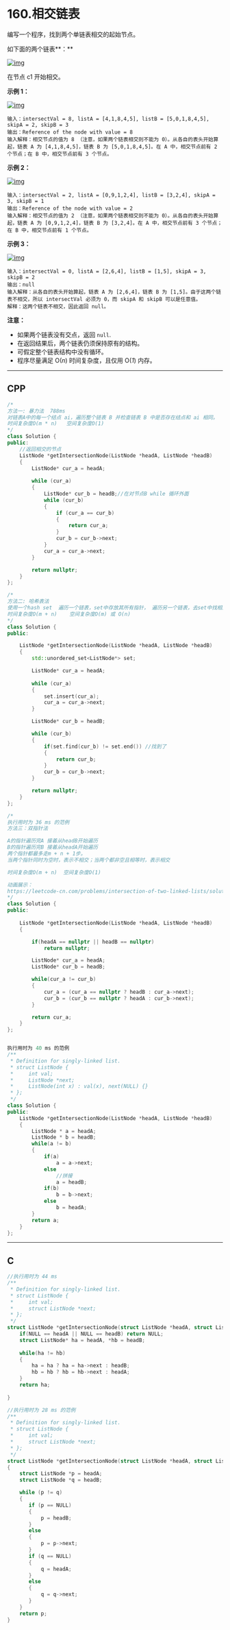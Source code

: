 # 160.相交链表

编写一个程序，找到两个单链表相交的起始节点。

如下面的两个链表**：**

[![img](https://assets.leetcode-cn.com/aliyun-lc-upload/uploads/2018/12/14/160_statement.png)](https://assets.leetcode-cn.com/aliyun-lc-upload/uploads/2018/12/14/160_statement.png)

在节点 c1 开始相交。

 

**示例 1：**

[![img](https://assets.leetcode-cn.com/aliyun-lc-upload/uploads/2018/12/14/160_example_1.png)](https://assets.leetcode.com/uploads/2018/12/13/160_example_1.png)

```
输入：intersectVal = 8, listA = [4,1,8,4,5], listB = [5,0,1,8,4,5], skipA = 2, skipB = 3
输出：Reference of the node with value = 8
输入解释：相交节点的值为 8 （注意，如果两个链表相交则不能为 0）。从各自的表头开始算起，链表 A 为 [4,1,8,4,5]，链表 B 为 [5,0,1,8,4,5]。在 A 中，相交节点前有 2 个节点；在 B 中，相交节点前有 3 个节点。
```

 

**示例 2：**

[![img](https://assets.leetcode-cn.com/aliyun-lc-upload/uploads/2018/12/14/160_example_2.png)](https://assets.leetcode.com/uploads/2018/12/13/160_example_2.png)

```
输入：intersectVal = 2, listA = [0,9,1,2,4], listB = [3,2,4], skipA = 3, skipB = 1
输出：Reference of the node with value = 2
输入解释：相交节点的值为 2 （注意，如果两个链表相交则不能为 0）。从各自的表头开始算起，链表 A 为 [0,9,1,2,4]，链表 B 为 [3,2,4]。在 A 中，相交节点前有 3 个节点；在 B 中，相交节点前有 1 个节点。
```

 

**示例 3：**

[![img](https://assets.leetcode-cn.com/aliyun-lc-upload/uploads/2018/12/14/160_example_3.png)](https://assets.leetcode.com/uploads/2018/12/13/160_example_3.png)

```
输入：intersectVal = 0, listA = [2,6,4], listB = [1,5], skipA = 3, skipB = 2
输出：null
输入解释：从各自的表头开始算起，链表 A 为 [2,6,4]，链表 B 为 [1,5]。由于这两个链表不相交，所以 intersectVal 必须为 0，而 skipA 和 skipB 可以是任意值。
解释：这两个链表不相交，因此返回 null。
```

 

**注意：**

- 如果两个链表没有交点，返回 `null`.
- 在返回结果后，两个链表仍须保持原有的结构。
- 可假定整个链表结构中没有循环。
- 程序尽量满足 O(*n*) 时间复杂度，且仅用 O(*1*) 内存。

***

## CPP

```cpp
/*
方法一: 暴力法  788ms
对链表A中的每一个结点 ai​，遍历整个链表 B 并检查链表 B 中是否存在结点和 ai​ 相同。
时间复杂度O(m * n)   空间复杂度O(1)
*/
class Solution {
public:
    //返回相交的节点
    ListNode *getIntersectionNode(ListNode *headA, ListNode *headB)
    {
        ListNode* cur_a = headA;
        
        while (cur_a)
        {
            ListNode* cur_b = headB;//在对节点B while 循环外面
            while (cur_b)
            {
                if (cur_a == cur_b)
                {
                    return cur_a;
                }
                cur_b = cur_b->next;
            }
            cur_a = cur_a->next;
        }

        return nullptr;
    }
};

/*
方法二: 哈希表法
使用一个hash set  遍历一个链表，set中存放其所有指针， 遍历另一个链表，去set中找相同指针
时间复杂度O(m + n)    空间复杂度O(m) 或 O(n)
*/
class Solution {
public:

    ListNode *getIntersectionNode(ListNode *headA, ListNode *headB)
    {
        std::unordered_set<ListNode*> set;

        ListNode* cur_a = headA;
        
        while (cur_a)
        {
            set.insert(cur_a);
            cur_a = cur_a->next;
        }

        ListNode* cur_b = headB;

        while (cur_b)
        {
            if(set.find(cur_b) != set.end()) //找到了
            {
                return cur_b;
            }
            cur_b = cur_b->next;
        }

        return nullptr;
    }
};

/*
执行用时为 36 ms 的范例
方法三：双指针法

A的指针遍历完A 接着从headB开始遍历
B的指针遍历完B 接着从headA开始遍历
两个指针都最多走m + n + 1步。
当两个指针同时为空时，表示不相交；当两个都非空且相等时，表示相交

时间复杂度O(m + n)  空间复杂度O(1)

动画展示：
https://leetcode-cn.com/problems/intersection-of-two-linked-lists/solution/lian-biao-xiang-jiao-shuang-zhi-zhen-onshi-jian-fu/
*/
class Solution {
public:
    
    ListNode *getIntersectionNode(ListNode *headA, ListNode *headB)
    {

        if(headA == nullptr || headB == nullptr) 
            return nullptr;

        ListNode* cur_a = headA;
        ListNode* cur_b = headB;

        while(cur_a != cur_b)
        {
            cur_a = (cur_a == nullptr ? headB : cur_a->next);
            cur_b = (cur_b == nullptr ? headA : cur_b->next);
        }

        return cur_a;
    }
};


执行用时为 40 ms 的范例
/**
 * Definition for singly-linked list.
 * struct ListNode {
 *     int val;
 *     ListNode *next;
 *     ListNode(int x) : val(x), next(NULL) {}
 * };
 */
class Solution {
public:
    ListNode *getIntersectionNode(ListNode *headA, ListNode *headB) 
    {
        ListNode * a = headA;
        ListNode * b = headB;
        while(a != b)
        {
            if(a)
                a = a->next;
            else
                //拼接
                a = headB;
            if(b)
                b = b->next;
            else
                b = headA;
        }
        return a;
    }
};
```

***

## C

```c
//执行用时为 44 ms
/**
 * Definition for singly-linked list.
 * struct ListNode {
 *     int val;
 *     struct ListNode *next;
 * };
 */
struct ListNode *getIntersectionNode(struct ListNode *headA, struct ListNode *headB) {
    if(NULL == headA || NULL == headB) return NULL;
    struct ListNode* ha = headA, *hb = headB;
    
    while(ha != hb)
    {
        ha = ha ? ha = ha->next : headB;
        hb = hb ? hb = hb->next : headA;
    }
    return ha;
    
}
```

```c
//执行用时为 28 ms 的范例
/**
 * Definition for singly-linked list.
 * struct ListNode {
 *     int val;
 *     struct ListNode *next;
 * };
 */
struct ListNode *getIntersectionNode(struct ListNode *headA, struct ListNode *headB)
{
    struct ListNode *p = headA;
    struct ListNode *q = headB;

    while (p != q)
    {
       if (p == NULL)
       {
           p = headB;
       }
       else
       {
           p = p->next;
       }
       if (q == NULL)
       {
           q = headA;
       }
       else
       {
           q = q->next;
       }
    }
    return p;
}
```



